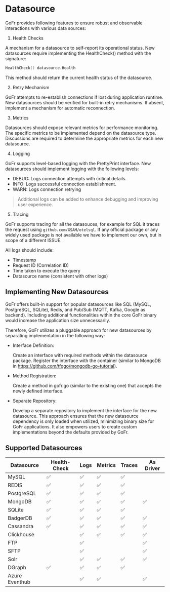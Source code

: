 # Datasource 


GoFr provides following features to ensure robust and observable interactions with various data sources:

1. Health Checks

A mechanism for a datasource to self-report its operational status.
New datasources require implementing the HealthCheck() method with the signature:
```go
HealthCheck() datasource.Health
```

This method should return the current health status of the datasource.

2. Retry Mechanism

GoFr attempts to re-establish connections if lost during application runtime.
New datasources should be verified for built-in retry mechanisms. If absent, implement a mechanism for automatic reconnection.

3. Metrics

Datasources should expose relevant metrics for performance monitoring.
The specific metrics to be implemented depend on the datasource type. Discussions are required to determine the appropriate metrics for each new datasource.

4. Logging

GoFr supports level-based logging with the PrettyPrint interface.
New datasources should implement logging with the following levels:
- DEBUG: Logs connection attempts with critical details.
- INFO: Logs successful connection establishment.
- WARN: Logs connection retrying

> Additional logs can be added to enhance debugging and improving user experience.

5. Tracing
    
GoFr supports tracing for all the datasouces, for example for SQL it traces the request using `github.com/XSAM/otelsql`.
If any official package or any widely used package is not available we have to implement our own, but in scope of a different ISSUE.


All logs should include:
- Timestamp
- Request ID (Correlation ID)
- Time taken to execute the query
- Datasource name (consistent with other logs)

## Implementing New Datasources

GoFr offers built-in support for popular datasources like SQL (MySQL, PostgreSQL, SQLite), Redis, and Pub/Sub (MQTT, Kafka, Google as backend). Including additional functionalities within the core GoFr binary would increase the application size unnecessarily.

Therefore, GoFr utilizes a pluggable approach for new datasources by separating implementation in the following way:

- Interface Definition:

   Create an interface with required methods within the datasource package.
   Register the interface with the container (similar to MongoDB in https://github.com/tfogo/mongodb-go-tutorial).


- Method Registration:

   Create a method in gofr.go (similar to the existing one) that accepts the newly defined interface.


- Separate Repository:

   Develop a separate repository to implement the interface for the new datasource.
   This approach ensures that the new datasource dependency is only loaded when utilized, minimizing binary size for GoFr applications. It also empowers users to create custom implementations beyond the defaults provided by GoFr.

## Supported Datasources

| Datasource     | Health-Check | Logs | Metrics | Traces | As Driver |
|----------------|-----------|------|-------|--------|-----------|
| MySQL          | ✅         | ✅    | ✅     | ✅      |           |
| REDIS          | ✅         | ✅    | ✅     | ✅      |           |
| PostgreSQL     | ✅         | ✅    | ✅     | ✅      |           |
| MongoDB        | ✅         | ✅    | ✅     |  ✅      | ✅         |
| SQLite         | ✅         | ✅    | ✅     | ✅      |           |
| BadgerDB       | ✅         | ✅    | ✅      |    ✅    | ✅         |
| Cassandra      | ✅         | ✅    | ✅     |  ✅      | ✅         |
| Clickhouse     |           | ✅    | ✅     |   ✅     | ✅         |
| FTP            |           | ✅    |       |        | ✅         |
| SFTP           |           | ✅    |       |        | ✅         |
| Solr           |           |   ✅   |   ✅      |   ✅     |      ✅     |
| DGraph         | ✅  | ✅ |✅ |   ✅     ||
| Azure Eventhub |   | ✅ |✅ |        |✅|


